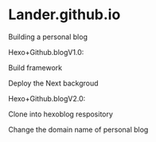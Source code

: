 # Lander.github.io  
Building a personal blog

Hexo+Github.blogV1.0:

   Build framework
   
   Deploy the Next backgroud
  
Hexo+Github.blogV2.0:

   Clone into hexoblog respository
  
   Change the domain name of personal blog
